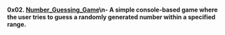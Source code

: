 #### 0x02. [Number_Guessing_Game](0x02.Number_Guessing_Game/)\n- A simple console-based game where the user tries to guess a randomly generated number within a specified range.
